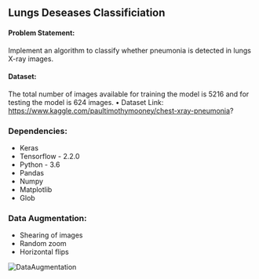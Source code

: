 ## Lungs Deseases Classificiation

#### Problem Statement: 
Implement an algorithm to classify whether pneumonia is detected in lungs X-ray images.

#### Dataset:
The total number of images available for training the model is 5216 and for testing the model is 624 images.
• Dataset Link: https://www.kaggle.com/paultimothymooney/chest-xray-pneumonia?

### Dependencies:
* Keras
* Tensorflow - 2.2.0
* Python - 3.6
* Pandas
* Numpy
* Matplotlib
* Glob

### Data Augmentation:
* Shearing of images
* Random zoom
* Horizontal flips

![DataAugmentation]("https://user-images.githubusercontent.com/60225335/89789620-1f138c80-db21-11ea-8cc4-71fdb4a8b70e.PNG")
